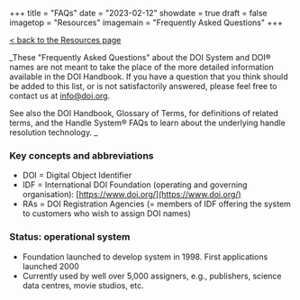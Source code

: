 +++
title = "FAQs"
date = "2023-02-12"
showdate = true
draft = false
imagetop = "Resources"
imagemain = "Frequently Asked Questions"
+++

[< back to the Resources page](/the-identifier/resources/)

_These "Frequently Asked Questions" about the DOI System and DOI® names are not meant to take the place of the more detailed information available in the DOI Handbook. If you have a question that you think should be added to this list, or is not satisfactorily answered, please feel free to contact us at info@doi.org.

See also the DOI Handbook, Glossary of Terms, for definitions of related terms, and the Handle System® FAQs to learn about the underlying handle resolution technology.
_

### Key concepts and abbreviations

*   DOI = Digital Object Identifier
*   IDF = International DOI Foundation (operating and governing organisation): [https://www.doi.org/](https://www.doi.org/)
*   RAs = DOI Registration Agencies (= members of IDF offering the system to customers who wish to assign DOI names)

### Status: operational system

*   Foundation launched to develop system in 1998. First applications launched 2000
*   Currently used by well over 5,000 assigners, e.g., publishers, science data centres, movie studios, etc.